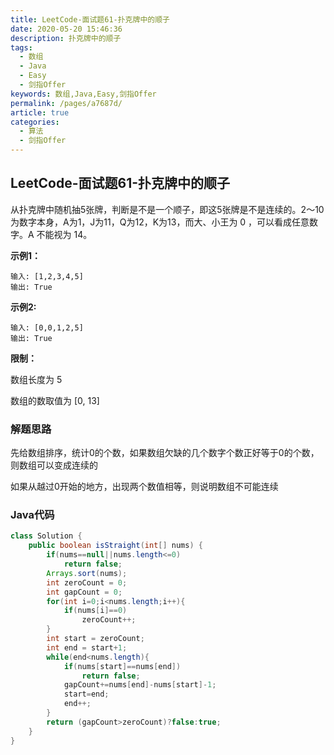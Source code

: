```yaml
---
title: LeetCode-面试题61-扑克牌中的顺子
date: 2020-05-20 15:46:36
description: 扑克牌中的顺子
tags: 
  - 数组
  - Java
  - Easy
  - 剑指Offer
keywords: 数组,Java,Easy,剑指Offer
permalink: /pages/a7687d/
article: true
categories: 
  - 算法
  - 剑指Offer
---
```


## LeetCode-面试题61-扑克牌中的顺子

从扑克牌中随机抽5张牌，判断是不是一个顺子，即这5张牌是不是连续的。2～10为数字本身，A为1，J为11，Q为12，K为13，而大、小王为 0 ，可以看成任意数字。A 不能视为 14。

 <!--more-->

**示例1：**

```
输入: [1,2,3,4,5]
输出: True
```

**示例2:**

```
输入: [0,0,1,2,5]
输出: True
```

**限制：**

数组长度为 5 

数组的数取值为 [0, 13] 

### 解题思路

先给数组排序，统计0的个数，如果数组欠缺的几个数字个数正好等于0的个数，则数组可以变成连续的

如果从越过0开始的地方，出现两个数值相等，则说明数组不可能连续

### Java代码

```java
class Solution {
    public boolean isStraight(int[] nums) {
        if(nums==null||nums.length<=0)
            return false;
        Arrays.sort(nums);
        int zeroCount = 0;
        int gapCount = 0;
        for(int i=0;i<nums.length;i++){
            if(nums[i]==0)
                zeroCount++;
        }
        int start = zeroCount;
        int end = start+1;
        while(end<nums.length){
            if(nums[start]==nums[end])
                return false;
            gapCount+=nums[end]-nums[start]-1;
            start=end;
            end++;
        }
        return (gapCount>zeroCount)?false:true;
    }
}
```

